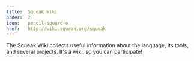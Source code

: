 ```yaml
---
title:  Squeak Wiki
order:  2
icon:   pencil-square-o
href:   http://wiki.squeak.org/squeak
---
```

The Squeak Wiki collects useful information about the language, its tools, and
several projects. It's a wiki, so you can participate!